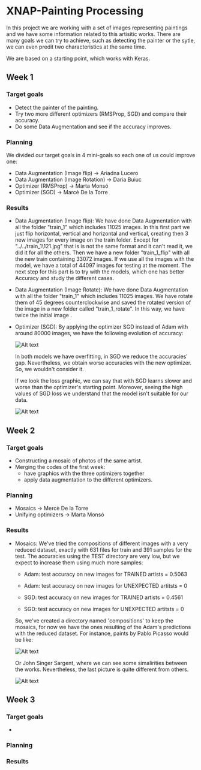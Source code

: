 # XNAP-Painting Processing 
In this project we are working with a set of images representing paintings and we have some information related to this artisitic works. There are many goals we can try to achieve, such as detecting the painter or the sytle, we can even predit two characteristics at the same time. 

We are based on a starting point, which works with Keras.

## Week 1
### Target goals
- Detect the painter of the painting.
- Try two more different optimizers (RMSProp, SGD) and compare their accuracy.
- Do some Data Augmentation and see if the accuracy improves.

### Planning
We divided our target goals in 4 mini-goals so each one of us could improve one:
- Data Augmentation (Image flip) -> Ariadna Lucero
- Data Augmentation (Image Rotation) -> Daria Buiuc
- Optimizer (RMSProp) -> Marta Monsó
- Optimizer (SGD) -> Marcè De la Torre

### Results
- Data Augmentation (Image flip): We have done Data Augmentation with all the folder "train_1" which includes 11025 images. In this first part we just flip horizontal, vertical and horizontal and vertical, creating then 3 new images for every image on the train folder. Except for "../../train_1\121.jpg" that is is not the same format and it can't read it, we did it for all the others. Then we have a new folder "train_1_flip" with all the new train containing 33072 images. If we use all the images with the model, we have a total of 44097 images for testing at the moment. The next step for this part is to try with the models, which one has better Accuracy and study the different cases.

- Data Augmentation (Image Rotate): We have done Data Augmentation with all the folder "train_1" which includes 11025 images. We have rotate them of 45 degrees counterclockwise and saved the rotated version of the image in a new folder called "train_1_rotate". In this way, we have twice the initial image .

- Optimizer (SGD): By applying the optimizer SGD instead of Adam with around 80000 images, we have the following evolution of accuracy:

    ![Alt text](https://github.com/DCC-UAB/XNAPproject-grup07/blob/ebd4ecb6b481321ae315b75d05784402dd550ecc/ouput/model_accuracy.png)

    In both models we have overfitting, in SGD we reduce the accuracies' gap. Nevertheless, we obtain worse accuracies with the new optimizer. So, we wouldn't consider it.

    If we look the loss graphic, we can say that with SGD learns slower and worse than the optimizer's starting point. Moreover, seeing the high values of SGD loss we understand that the model isn't suitable for our data. 

    ![Alt text](https://github.com/DCC-UAB/XNAPproject-grup07/blob/ebd4ecb6b481321ae315b75d05784402dd550ecc/ouput/model_loss.png)


## Week 2
### Target goals
- Constructing a mosaic of photos of the same artist. 
- Merging the codes of the first week: 
    - have graphics with the three optimizers together 
    - apply data augmentation to the different optimizers.

### Planning
- Mosaics -> Mercè De la Torre
- Unifying optimizers -> Marta Monsó


### Results
- Mosaics: We've tried the compositions of different images with a very reduced dataset, exactly with 631 files for train and 391 samples for the test. The accuracies using the TEST directory are very low, but we expect to increase them using much more samples:
    - Adam: test accuracy on new images for TRAINED artists = 0.5063
    - Adam: test accuracy on new images for UNEXPECTED artitsts =  0

    - SGD: test accuracy on new images for TRAINED artists = 0.4561
    - SGD: test accuracy on new images for UNEXPECTED artitsts =  0

    So, we've created a directory named 'compositions' to keep the mosaics, for now we have the ones resulting of the Adam's predictions with the reduced dataset. For instance, paints by Pablo Picasso would be like:

    ![Alt text](https://github.com/DCC-UAB/XNAPproject-grup07/blob/7b87d343c7eb66e18fad638b09197006617e3c05/compostions/predictions_631_images/composition_Pablo%20Picasso.png)

    Or John Singer Sargent, where we can see some simalirities between the works. Nevertheless, the last picture is quite different from others.

    ![Alt text](https://github.com/DCC-UAB/XNAPproject-grup07/blob/7b87d343c7eb66e18fad638b09197006617e3c05/compostions/predictions_631_images/composition_John%20Singer%20Sargent.png)



## Week 3
### Target goals
- 

### Planning


### Results




